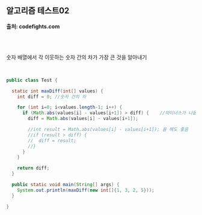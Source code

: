 ## **알고리즘 테스트02**<br>
**출처: codefights.com**<br>

<br><br>

숫자 배열에서 각 이웃하는 숫자 간의 차가 가장 큰 것을 알아내기<br>

<br>

```java
public class Test {

  static int maxDiff(int[] values) {
    int diff = 0; //숫자 간의 차

    for (int i=0; i<values.length-1; i++) {
      if (Math.abs(values[i] - values[i+1]) > diff) {    //마이너스가 나올 수 있으니까 절댓값
        diff = Math.abs(values[i] - values[i+1]);

        //int result = Math.abs(values[i] - values[i+1]); 을 해도 좋음
        //if (result > diff) {
        //  diff = result;
        //}
      }
    }

    return diff;
  }

  public static void main(String[] args) {
    System.out.println(maxDiff(new int[]{1, 3, 2, 5}));
  }

}
```
